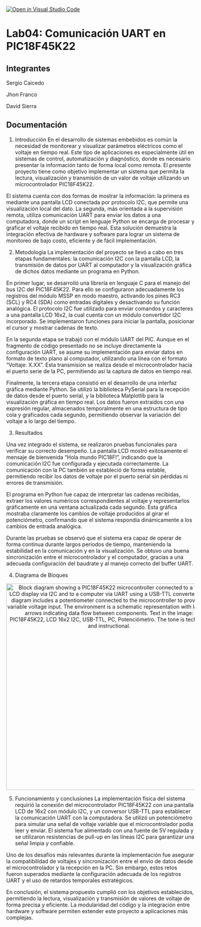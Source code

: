 [![Open in Visual Studio Code](https://classroom.github.com/assets/open-in-vscode-2e0aaae1b6195c2367325f4f02e2d04e9abb55f0b24a779b69b11b9e10269abc.svg)](https://classroom.github.com/online_ide?assignment_repo_id=19574433&assignment_repo_type=AssignmentRepo)
# Lab04: Comunicación UART en PIC18F45K22

## Integrantes

Sergio Caicedo 

Jhon Franco 

David Sierra

## Documentación

1. Introducción
En el desarrollo de sistemas embebidos es común la necesidad de monitorear y visualizar parámetros eléctricos como el voltaje en tiempo real. Este tipo de aplicaciones es especialmente útil en sistemas de control, automatización y diagnóstico, donde es necesario presentar la información tanto de forma local como remota. El presente proyecto tiene como objetivo implementar un sistema que permita la lectura, visualización y transmisión de un valor de voltaje utilizando un microcontrolador PIC18F45K22.

El sistema cuenta con dos formas de mostrar la información: la primera es mediante una pantalla LCD conectada por protocolo I2C, que permite una visualización local del dato. La segunda, más orientada a la supervisión remota, utiliza comunicación UART para enviar los datos a una computadora, donde un script en lenguaje Python se encarga de procesar y graficar el voltaje recibido en tiempo real. Esta solución demuestra la integración efectiva de hardware y software para lograr un sistema de monitoreo de bajo costo, eficiente y de fácil implementación.

2. Metodología
La implementación del proyecto se llevó a cabo en tres etapas fundamentales: la comunicación I2C con la pantalla LCD, la transmisión de datos por UART al computador y la visualización gráfica de dichos datos mediante un programa en Python.

En primer lugar, se desarrolló una librería en lenguaje C para el manejo del bus I2C del PIC18F45K22. Para ello se configuraron adecuadamente los registros del módulo MSSP en modo maestro, activando los pines RC3 (SCL) y RC4 (SDA) como entradas digitales y desactivando su función analógica. El protocolo I2C fue utilizado para enviar comandos y caracteres a una pantalla LCD 16x2, la cual cuenta con un módulo convertidor I2C incorporado. Se implementaron funciones para iniciar la pantalla, posicionar el cursor y mostrar cadenas de texto.

En la segunda etapa se trabajó con el módulo UART del PIC. Aunque en el fragmento de código presentado no se incluye directamente la configuración UART, se asume su implementación para enviar datos en formato de texto plano al computador, utilizando una línea con el formato “Voltaje: X.XX”. Esta transmisión se realiza desde el microcontrolador hacia el puerto serie de la PC, permitiendo así la captura de datos en tiempo real.

Finalmente, la tercera etapa consistió en el desarrollo de una interfaz gráfica mediante Python. Se utilizó la biblioteca PySerial para la recepción de datos desde el puerto serial, y la biblioteca Matplotlib para la visualización gráfica en tiempo real. Los datos fueron extraídos con una expresión regular, almacenados temporalmente en una estructura de tipo cola y graficados cada segundo, permitiendo observar la variación del voltaje a lo largo del tiempo.

3. Resultados

Una vez integrado el sistema, se realizaron pruebas funcionales para verificar su correcto desempeño. La pantalla LCD mostró exitosamente el mensaje de bienvenida “Hola mundo PIC18F!”, indicando que la comunicación I2C fue configurada y ejecutada correctamente. La comunicación con la PC también se estableció de forma estable, permitiendo recibir los datos de voltaje por el puerto serial sin pérdidas ni errores de transmisión.

El programa en Python fue capaz de interpretar las cadenas recibidas, extraer los valores numéricos correspondientes al voltaje y representarlos gráficamente en una ventana actualizada cada segundo. Esta gráfica mostraba claramente los cambios de voltaje producidos al girar el potenciómetro, confirmando que el sistema respondía dinámicamente a los cambios de entrada analógica.

Durante las pruebas se observó que el sistema era capaz de operar de forma continua durante largos periodos de tiempo, manteniendo la estabilidad en la comunicación y en la visualización. Se obtuvo una buena sincronización entre el microcontrolador y el computador, gracias a una adecuada configuración del baudrate y al manejo correcto del buffer UART.

4. Diagrama de Bloques
<div align="center">
<img src="/69169b80-c897-4e8f-be83-360c4b46123b-0.png" alt="Block diagram showing a PIC18F45K22 microcontroller connected to a 16x2 LCD display via I2C and to a computer via UART using a USB-TTL converter. The diagram includes a potentiometer connected to the microcontroller to provide a variable voltage input. The environment is a schematic representation with labeled arrows indicating data flow between components. Text in the image: PIC18F45K22, LCD 16x2 I2C, USB-TTL, PC, Potenciómetro. The tone is technical and instructional." width="550" />
 </div>



5. Funcionamiento y conclusiones 
La implementación física del sistema requirió la conexión del microcontrolador PIC18F45K22 con una pantalla LCD de 16x2 con módulo I2C, y un conversor USB-TTL para establecer la comunicación UART con la computadora. Se utilizó un potenciómetro para simular una señal de voltaje variable que el microcontrolador podía leer y enviar. El sistema fue alimentado con una fuente de 5V regulada y se utilizaron resistencias de pull-up en las líneas I2C para garantizar una señal limpia y confiable.

Uno de los desafíos más relevantes durante la implementación fue asegurar la compatibilidad de voltajes y sincronización entre el envío de datos desde el microcontrolador y la recepción en la PC. Sin embargo, estos retos fueron superados mediante la configuración adecuada de los registros UART y el uso de retardos temporales estratégicos.

En conclusión, el sistema propuesto cumplió con los objetivos establecidos, permitiendo la lectura, visualización y transmisión de valores de voltaje de forma precisa y eficiente. La modularidad del código y la integración entre hardware y software permiten extender este proyecto a aplicaciones más complejas.

